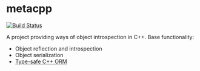 metacpp
=======
[![Build Status](https://travis-ci.org/the-alien/metacpp.svg?branch=master)](https://travis-ci.org/alien-9000/metacpp)

A project providing ways of object introspection in C++.
Base functionality:
* Object reflection and introspection
* Object serialization
* [Type-safe C++ ORM](https://github.com/the-alien/metacpp/wiki/orm-overlook)
